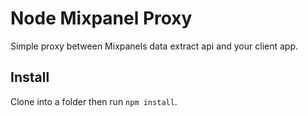 # Node Mixpanel Proxy

Simple proxy between Mixpanels data extract api and your client app.

## Install 

Clone into a folder then run `npm install`.
